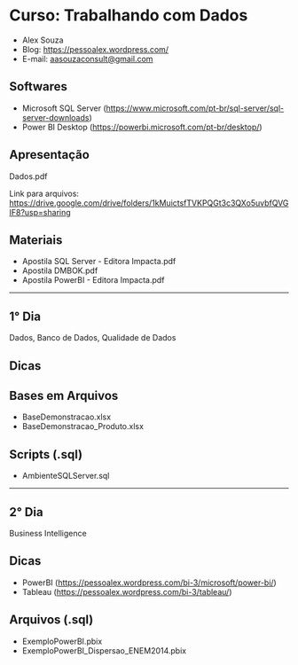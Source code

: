# Curso: Trabalhando com Dados
- Alex Souza
- Blog: https://pessoalex.wordpress.com/
- E-mail: aasouzaconsult@gmail.com

Softwares
---------
- Microsoft SQL Server (https://www.microsoft.com/pt-br/sql-server/sql-server-downloads)
- Power BI Desktop (https://powerbi.microsoft.com/pt-br/desktop/)

Apresentação
------------
Dados.pdf

Link para arquivos: https://drive.google.com/drive/folders/1kMuictsfTVKPQGt3c3QXo5uvbfQVGIF8?usp=sharing

Materiais
------------
- Apostila SQL Server - Editora Impacta.pdf
- Apostila DMBOK.pdf
- Apostila PowerBI - Editora Impacta.pdf

--------------------------------------------------------------------------------------------------
1° Dia
-----------
Dados, Banco de Dados, Qualidade de Dados

Dicas
-----

Bases em Arquivos
-------------
- BaseDemonstracao.xlsx
- BaseDemonstracao_Produto.xlsx

Scripts (.sql)
-------------
- AmbienteSQLServer.sql

--------------------------------------------------------------------------------------------------
2° Dia
-----------
Business Intelligence

Dicas
-----
- PowerBI (https://pessoalex.wordpress.com/bi-3/microsoft/power-bi/)
- Tableau (https://pessoalex.wordpress.com/bi-3/tableau/)

Arquivos (.sql)
-------------
- ExemploPowerBI.pbix
- ExemploPowerBI_Dispersao_ENEM2014.pbix
